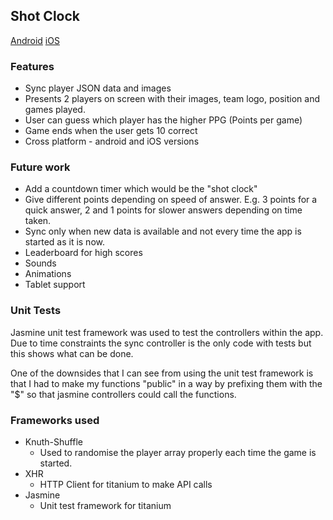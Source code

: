 ## Shot Clock

[Android](https://youtu.be/gh-y9aXgnJw)
[iOS](https://youtu.be/4E45Yjw34qI)

### Features
- Sync player JSON data and images
- Presents 2 players on screen with their images, team logo, position and games played.
- User can guess which player has the higher PPG (Points per game)
- Game ends when the user gets 10 correct
- Cross platform - android and iOS versions

### Future work
- Add a countdown timer which would be the "shot clock"
- Give different points depending on speed of answer. E.g. 3 points for a quick answer, 2 and 1 points for slower answers depending on time taken.
- Sync only when new data is available and not every time the app is started as it is now.
- Leaderboard for high scores
- Sounds
- Animations
- Tablet support

### Unit Tests
Jasmine unit test framework was used to test the controllers within the app. Due to time constraints the sync controller is the only code with tests but this shows what can be done.

One of the downsides that I can see from using the unit test framework is that I had to make my functions "public" in a way by prefixing them with the "$" so that jasmine controllers could call the functions.

### Frameworks used
- Knuth-Shuffle
  - Used to randomise the player array properly each time the game is started.
- XHR
  - HTTP Client for titanium to make API calls
- Jasmine
  - Unit test framework for titanium
